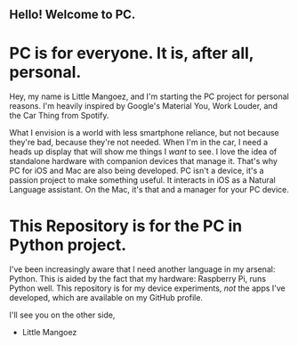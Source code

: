 ## Hello! Welcome to PC.

# PC is for everyone. It is, after all, personal.
Hey, my name is Little Mangoez, and I'm starting the PC project for personal reasons. I'm heavily inspired by Google's Material You, Work Louder, and the Car Thing from Spotify. 

What I envision is a world with less smartphone reliance, but not because they're bad, because they're not needed. When I'm in the car, I need a heads up display that will show me things I *want* to see. I love the idea of standalone hardware with companion devices that manage it. That's why PC for iOS and Mac are also being developed. PC isn't a device, it's a passion project to make something useful. It interacts in iOS as a Natural Language assistant. On the Mac, it's that and a manager for your PC device. 

# This Repository is for the PC in Python project.
I've been increasingly aware that I need another language in my arsenal: Python. This is aided by the fact that my hardware: Raspberry Pi, runs Python well. This repository is for my device experiments, *not* the apps I've developed, which are available on my GitHub profile.

I'll see you on the other side,
- Little Mangoez